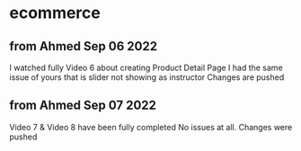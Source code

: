 # ecommerce


## from Ahmed Sep 06 2022
I watched fully Video 6 about creating Product Detail Page
I had the same issue of yours that is slider not showing as instructor
Changes are pushed

## from Ahmed Sep 07 2022
Video 7 & Video 8 have been fully completed
No issues at all.
Changes were pushed
